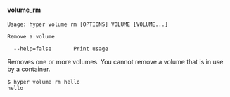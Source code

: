 #### volume_rm

    Usage: hyper volume rm [OPTIONS] VOLUME [VOLUME...]

    Remove a volume

      --help=false       Print usage

Removes one or more volumes. You cannot remove a volume that is in use by a container.

    $ hyper volume rm hello
    hello